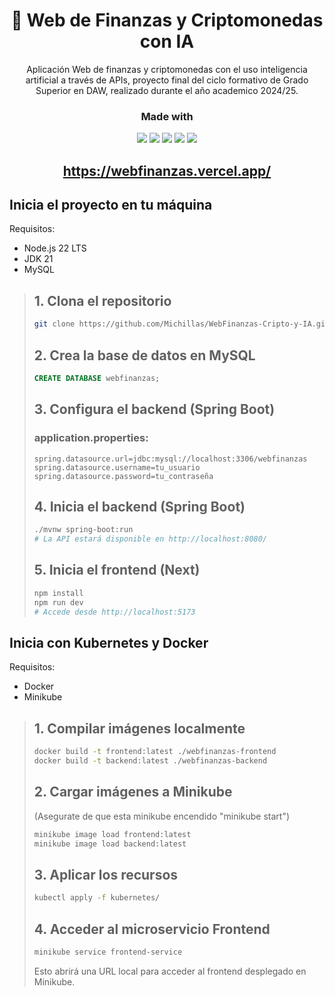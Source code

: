 <h1 align="center">💸 Web de Finanzas y Criptomonedas con IA</h1>
<p align="center">Aplicación Web de finanzas y criptomonedas con el uso inteligencia artificial a través de APIs, proyecto final del ciclo formativo de Grado Superior en DAW, realizado durante el año academico 2024/25.</p>

### <p align="center">Made with</p>

<p align="center"><img src="https://img.shields.io/badge/Next-black?style=for-the-badge&logo=next.js&logoColor=white"></img> <img src="https://img.shields.io/badge/spring-%236DB33F.svg?style=for-the-badge&logo=spring&logoColor=white"></img> <img src="https://img.shields.io/badge/typescript-%23007ACC.svg?style=for-the-badge&logo=typescript&logoColor=white"></img> <img src="https://img.shields.io/badge/docker-%230db7ed.svg?style=for-the-badge&logo=docker&logoColor=white"></img> <img src="https://img.shields.io/badge/kubernetes-%23326ce5.svg?style=for-the-badge&logo=kubernetes&logoColor=white"></img></p>

## <p align="center">https://webfinanzas.vercel.app/</p>

## Inicia el proyecto en tu máquina
Requisitos:
 - Node.js 22 LTS
 - JDK 21
 - MySQL

> 
> ## 1. Clona el repositorio
> ```bash
> git clone https://github.com/Michillas/WebFinanzas-Cripto-y-IA.git
> ```
>
> ## 2. Crea la base de datos en MySQL
> ```sql
> CREATE DATABASE webfinanzas;
> ```
>
> ## 3. Configura el backend (Spring Boot)
> ### application.properties:
> ```properties
> spring.datasource.url=jdbc:mysql://localhost:3306/webfinanzas
> spring.datasource.username=tu_usuario
> spring.datasource.password=tu_contraseña
> ```
>
> ## 4. Inicia el backend (Spring Boot)
> ```bash
> ./mvnw spring-boot:run
> # La API estará disponible en http://localhost:8080/
> ```
>
> ## 5. Inicia el frontend (Next)
> ```bash
> npm install
> npm run dev
> # Accede desde http://localhost:5173
> ```
>

## Inicia con Kubernetes y Docker
Requisitos:
 - Docker
 - Minikube

> ## 1. Compilar imágenes localmente
> ```bash
> docker build -t frontend:latest ./webfinanzas-frontend
> docker build -t backend:latest ./webfinanzas-backend
> ```
>
> ## 2. Cargar imágenes a Minikube
> (Asegurate de que esta minikube encendido "minikube start")
> ```bash
> minikube image load frontend:latest
> minikube image load backend:latest
> ```
>
> ## 3. Aplicar los recursos
> ```bash
> kubectl apply -f kubernetes/
> ```
>
> ## 4. Acceder al microservicio Frontend
> ```bash
> minikube service frontend-service
> ```
> Esto abrirá una URL local para acceder al frontend desplegado en Minikube.

